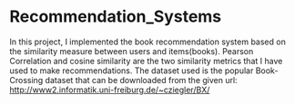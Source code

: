 # Recommendation_Systems
In this project, I implemented the book recommendation system based on the similarity measure between users and items(books). Pearson Correlation and cosine similarity are the two similarity metrics that I have used to make recommendations.
The dataset used is the popular Book-Crossing dataset that can be downloaded from the given url: http://www2.informatik.uni-freiburg.de/~cziegler/BX/
